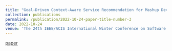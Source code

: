 ```yaml
---
title: "Goal-Driven Context-Aware Service Recommendation for Mashup Development"
collection: publications
permalink: /publication/2022-10-24-paper-title-number-3
date: 2022-10-24
venue: 'The 24th IEEE/ACIS International Winter Conference on Software Engineering, Artificial Intelligence, Networking and Parallel/Distributed Computing (SNPD2022-Winter) '
---
```


[paper](https://arxiv.org/pdf/2210.14127)
